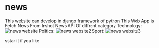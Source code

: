 # news

This website can develop in django framework of python
This Web App is Fetch News From Inshot News API Of diffrent category
Technology:
![news website](https://user-images.githubusercontent.com/93108145/237021522-8c9bca0c-dbcb-445e-a7e7-a21e670b5fb0.jpg)
Politics:
![news website2](https://user-images.githubusercontent.com/93108145/237021913-815f022e-db45-4294-a1c0-e7060f41fb94.jpg)
Sport:
![news website3](https://user-images.githubusercontent.com/93108145/237021921-9f038796-a26d-4061-986c-56ea4806396b.jpg)


sstar it if you like
